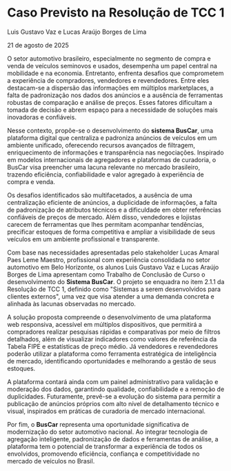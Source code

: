 # Caso Previsto na Resolução de TCC 1  

Luis Gustavo Vaz e Lucas Araújo Borges de Lima  

21 de agosto de 2025  

O setor automotivo brasileiro, especialmente no segmento de compra e venda de veículos seminovos e usados, desempenha um papel central na mobilidade e na economia. Entretanto, enfrenta desafios que comprometem a experiência de compradores, vendedores e revendedores. Entre eles destacam-se a dispersão das informações em múltiplos marketplaces, a falta de padronização nos dados dos anúncios e a ausência de ferramentas robustas de comparação e análise de preços. Esses fatores dificultam a tomada de decisão e abrem espaço para a necessidade de soluções mais inovadoras e confiáveis.  

Nesse contexto, propõe-se o desenvolvimento do **sistema BusCar**, uma plataforma digital que centraliza e padroniza anúncios de veículos em um ambiente unificado, oferecendo recursos avançados de filtragem, enriquecimento de informações e transparência nas negociações. Inspirado em modelos internacionais de agregadores e plataformas de curadoria, o BusCar visa preencher uma lacuna relevante no mercado brasileiro, trazendo eficiência, confiabilidade e valor agregado à experiência de compra e venda.  

Os desafios identificados são multifacetados, a ausência de uma centralização eficiente de anúncios, a duplicidade de informações, a falta de padronização de atributos técnicos e a dificuldade em obter referências confiáveis de preços de mercado. Além disso, vendedores e lojistas carecem de ferramentas que lhes permitam acompanhar tendências, precificar estoques de forma competitiva e ampliar a visibilidade de seus veículos em um ambiente profissional e transparente.  

Com base nas necessidades apresentadas pelo stakeholder Lucas Amaral Paes Leme Maestro, profissional com experiência consolidada no setor automotivo em Belo Horizonte, os alunos Luis Gustavo Vaz e Lucas Araújo Borges de Lima apresentam como Trabalho de Conclusão de Curso o desenvolvimento do **Sistema BusCar**. O projeto se enquadra no item 2.1.1 da Resolução de TCC 1, definido como "Sistemas a serem desenvolvidos para clientes externos", uma vez que visa atender a uma demanda concreta e alinhada às lacunas observadas no mercado.  

A solução proposta compreende o desenvolvimento de uma plataforma web responsiva, acessível em múltiplos dispositivos, que permitirá a compradores realizar pesquisas rápidas e comparativas por meio de filtros detalhados, além de visualizar indicadores como valores de referência da Tabela FIPE e estatísticas de preço médio. Já vendedores e revendedores poderão utilizar a plataforma como ferramenta estratégica de inteligência de mercado, identificando oportunidades e melhorando a gestão de seus estoques.  

A plataforma contará ainda com um painel administrativo para validação e moderação dos dados, garantindo qualidade, confiabilidade e a remoção de duplicidades. Futuramente, prevê-se a evolução do sistema para permitir a publicação de anúncios próprios com alto nível de detalhamento técnico e visual, inspirados em práticas de curadoria de mercado internacional.  

Por fim, o **BusCar** representa uma oportunidade significativa de modernização do setor automotivo nacional. Ao integrar tecnologia de agregação inteligente, padronização de dados e ferramentas de análise, a plataforma tem o potencial de transformar a experiência de todos os envolvidos, promovendo eficiência, confiança e competitividade no mercado de veículos no Brasil.  
